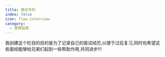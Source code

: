 ```yaml
---
title: 面试专栏
index: false
icon: flow-interview
category:
  - 使用指南
---
```




我创建这个栏目的目的是为了记录自己的面试经历,以便于过后复习,同时也希望这些面经能够给兄弟们起到一些帮助作用,共同进步!!!

<Catalog />